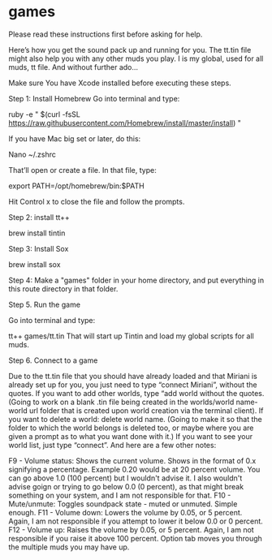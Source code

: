 # games
Please read these instructions first before asking for help.

Here’s how you get the sound pack up and running for you. The tt.tin file might also help you with any other muds you play. I is my global, used for all muds, tt file.
And without further ado…

Make sure You have Xcode installed before executing these steps.

Step 1: Install Homebrew
Go into terminal and type:

ruby -e " $(curl -fsSL https://raw.githubusercontent.com/Homebrew/install/master/install) " 

  If you have Mac big set or later, do this:

Nano ~/.zshrc

That’ll open or create a file. In that file, type:

export PATH=/opt/homebrew/bin:$PATH

Hit Control x to close the file and follow the prompts.

Step 2: install tt++

brew install tintin

Step 3: Install Sox

brew install sox

Step 4: Make a "games" folder in your home directory, and put everything in this route directory in that folder.

Step 5. Run the game

Go into terminal and type:

tt++ games/tt.tin
That will start up Tintin and load my global scripts for all muds.

Step 6. Connect to a game

Due to the tt.tin file that you should have already loaded and that Miriani is already set up for you, you just need to type “connect Miriani”, without the quotes.
If you want to add other worlds, type “add world without the quotes.  (Going to work on a blank .tin file being created in the worlds/world name-world url folder that is created upon world creation via the terminal client).
If you want to delete a world: delete world name. (Going to make it so that the folder to which the world belongs is deleted too, or maybe where you are given a prompt as to what you want done with it.)
If you want to see your world list, just type “connect”. 
And here are a few other notes:

F9 - Volume status:
Shows the current volume. Shows in the format of 0.x signifying a percentage.
Example 0.20 would be at 20 percent volume. You can go above 1.0 (100 percent)
but I wouldn't advise it. I also wouldn't advise goign or trying to go below
0.0 (0 percent), as that might break something on your system, and I am not responsible for
that.
F10 - Mute/unmute:
Toggles soundpack state - muted or unmuted. Simple enough.
F11 - Volume down:
Lowers the volume by 0.05, or 5 percent. Again, I am not responsible if you
attempt to lower it below 0.0 or 0 percent.
F12 - Volume up:
Raises the volume by 0.05, or 5 percent. Again, I am not responsible if you
raise it above 100 percent.
Option tab moves you through the multiple muds you may have up.
